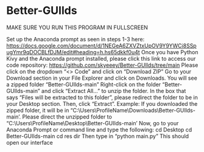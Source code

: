 # Better-GUIlds
MAKE SURE YOU RUN THIS PROGRAM IN FULLSCREEN



Set up the Anaconda prompt as seen in steps 1-3 here: https://docs.google.com/document/d/1NEGeA6ZXVZtxUpOV9Y9YWCi8SSpugYmr9qDOCBLfDJM/edit#heading=h.hs65dkkf0u4t
Once you have Python Kivy and the Anaconda prompt  installed, please click this link to access our code repository: https://github.com/skyeeey/Better-GUIlds/tree/main
Please click on the dropdown “<> Code” and click on “Download ZIP”
Go to your Download section in your File Explorer and click on Downloads. You will see a zipped folder “Better-GUIlds-main”
Right-click on the folder “Better-GUIlds-main” and click “Extract All...” to unzip the folder.
In the box that says “Files will be extracted to this folder”, please redirect the folder to be in your Desktop section. Then, click “Extract”.
Example: If you downloaded the zipped folder, it will be in “C:\Users\ProfileName\Downloads\Better-GUIlds-main’. Please direct the unzipped folder to “C:\Users\ProfileName\Desktop\Better-GUIlds-main’
Now, go to your Anaconda Prompt or command line and type the following:
cd Desktop
cd Better-GUIlds-main
cd res
dir
Then type in “python main.py”
This should open our interface

